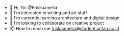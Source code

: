 - 👋 Hi, I’m @Friskaamelia
- 👀 I’m interested in writing and art stuff
- 🌱 I’m currently learning architecture and digital design
- 💞️ I’m looking to collaborate on creative project
- 📫 How to reach me friskaamelia@student.untan.ac.id

<!---
Friskaamelia/Friskaamelia is a ✨ special ✨ repository because its `README.md` (this file) appears on your GitHub profile.
You can click the Preview link to take a look at your changes.
--->
